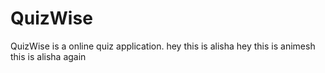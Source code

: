 # QuizWise
QuizWise is a online quiz application.
hey this is alisha
hey this is animesh
this is alisha again